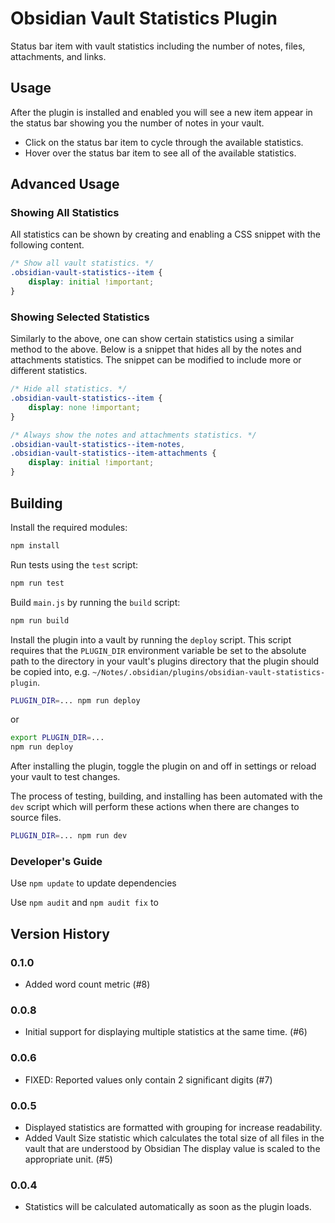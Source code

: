 # Obsidian Vault Statistics Plugin

Status bar item with vault statistics including the number of notes, files, attachments, and links.

## Usage

After the plugin is installed and enabled you will see a new item appear in the status bar showing you the number of notes in your vault.

- Click on the status bar item to cycle through the available statistics.
- Hover over the status bar item to see all of the available statistics.

## Advanced Usage

### Showing All Statistics

All statistics can be shown by creating and enabling a CSS snippet with the following content.

```css
/* Show all vault statistics. */
.obsidian-vault-statistics--item {
    display: initial !important;
}
```

### Showing Selected Statistics

Similarly to the above, one can show certain statistics using a similar method to the above.  Below is a snippet that hides all by the notes and attachments statistics.  The snippet can be modified to include more or different statistics.

``` css
/* Hide all statistics. */
.obsidian-vault-statistics--item {
    display: none !important;
}

/* Always show the notes and attachments statistics. */
.obsidian-vault-statistics--item-notes,
.obsidian-vault-statistics--item-attachments {
    display: initial !important;
}
```

## Building

Install the required modules:

```sh
npm install
```

Run tests using the `test` script:

```sh
npm run test
```

Build `main.js` by running the `build`  script:

```sh
npm run build
```

Install the plugin into a vault by running the `deploy` script.  This script requires that the `PLUGIN_DIR` environment variable be set to the absolute path to the directory in your vault's plugins directory that the plugin should be copied into, e.g. `~/Notes/.obsidian/plugins/obsidian-vault-statistics-plugin`.

```sh
PLUGIN_DIR=... npm run deploy
```

or

```sh
export PLUGIN_DIR=...
npm run deploy
```

After installing the plugin, toggle the plugin on and off in settings or reload your vault to test changes.

The process of testing, building, and installing has been automated with the `dev` script which will perform these actions when there are changes to source files.

```sh
PLUGIN_DIR=... npm run dev
```

### Developer's Guide

Use `npm update` to update dependencies

Use `npm audit` and `npm audit fix` to 


## Version History

### 0.1.0

- Added word count metric (#8)

### 0.0.8

- Initial support for displaying multiple statistics at the same time. (#6)

### 0.0.6

- FIXED: Reported values only contain 2 significant digits (#7)

### 0.0.5

- Displayed statistics are formatted with grouping for increase readability.
- Added Vault Size statistic which calculates the total size of all files in the vault that are understood by Obsidian  The display value is scaled to the appropriate unit.  (#5)

### 0.0.4

- Statistics will be calculated automatically as soon as the plugin loads.


